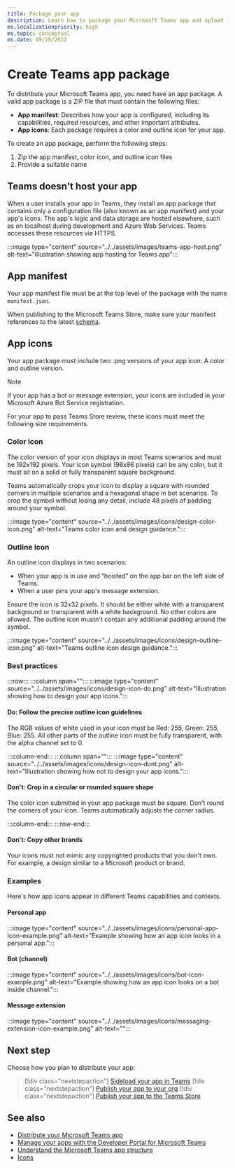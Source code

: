 ```yaml
---
title: Package your app
description: Learn how to package your Microsoft Teams app and upload it to Teams. Create app package, enable custom uploading, ensure your app is running and accessible using HTTPs.
ms.localizationpriority: high
ms.topic: conceptual
ms.date: 09/28/2022
---
```


# Create Teams app package

To distribute your Microsoft Teams app, you need have an app package. A valid app package is a ZIP file that must contain the following files:

* **App manifest**: Describes how your app is configured, including its capabilities, required resources, and other important attributes.
* **App icons**: Each package requires a color and outline icon for your app.

To create an app package, perform the following steps:

1. Zip the app manifest, color icon, and outline icon files
1. Provide a suitable name

## Teams doesn't host your app

When a user installs your app in Teams, they install an app package that contains only a configuration file (also known as an app manifest) and your app's icons. The app's logic and data storage are hosted elsewhere, such as on localhost during development and Azure Web Services. Teams accesses these resources via HTTPS.

:::image type="content" source="../../assets/images/teams-app-host.png" alt-text="Illustration showing app hosting for Teams app":::

## App manifest

Your app manifest file must be at the top level of the package with the name `manifest.json`.

When publishing to the Microsoft Teams Store, make sure your manifest references to the latest [schema](~/resources/schema/manifest-schema.md).

## App icons

Your app package must include two .png versions of your app icon: A color and outline version.

> [!NOTE]
> If your app has a bot or message extension, your icons are included in your Microsoft Azure Bot Service registration.

For your app to pass Teams Store review, these icons must meet the following size requirements.

### Color icon

The color version of your icon displays in most Teams scenarios and must be 192x192 pixels. Your icon symbol (96x96 pixels) can be any color, but it must sit on a solid or fully transparent square background.

Teams automatically crops your icon to display a square with rounded corners in multiple scenarios and a hexagonal shape in bot scenarios. To crop the symbol without losing any detail, include 48 pixels of padding around your symbol.

:::image type="content" source="../../assets/images/icons/design-color-icon.png" alt-text="Teams color icon and design guidance.":::

### Outline icon

An outline icon displays in two scenarios:

* When your app is in use and “hoisted” on the app bar on the left side of Teams.
* When a user pins your app's message extension.

Ensure the icon is 32x32 pixels. It should be either white with a transparent background or transparent with a white background. No other colors are allowed. The outline icon mustn't contain any additional padding around the symbol.

:::image type="content" source="../../assets/images/icons/design-outline-icon.png" alt-text="Teams outline icon design guidance.":::

### Best practices

:::row:::
   :::column span="":::
:::image type="content" source="../../assets/images/icons/design-icon-do.png" alt-text="Illustration showing how to design your app icons.":::

#### Do: Follow the precise outline icon guidelines

The RGB values of white used in your icon must be Red: 255, Green: 255, Blue: 255. All other parts of the outline icon must be fully transparent, with the alpha channel set to 0.

   :::column-end:::
   :::column span="":::
:::image type="content" source="../../assets/images/icons/design-icon-dont.png" alt-text="Illustration showing how not to design your app icons.":::

#### Don't: Crop in a circular or rounded square shape

The color icon submitted in your app package must be square. Don’t round the corners of your icon. Teams automatically adjusts the corner radius.

   :::column-end:::
:::row-end:::

#### Don't: Copy other brands

Your icons must not mimic any copyrighted products that you don't own. For example, a design similar to a Microsoft product or brand.

### Examples

Here's how app icons appear in different Teams capabilities and contexts.

#### Personal app

:::image type="content" source="../../assets/images/icons/personal-app-icon-example.png" alt-text="Example showing how an app icon looks in a personal app.":::

#### Bot (channel)

:::image type="content" source="../../assets/images/icons/bot-icon-example.png" alt-text="Example showing how an app icon looks on a bot inside channel.":::

#### Message extension

:::image type="content" source="../../assets/images/icons/messaging-extension-icon-example.png" alt-text="<alt text>":::

## Next step

Choose how you plan to distribute your app:

> [!div class="nextstepaction"]
> [Sideload your app in Teams](~/concepts/deploy-and-publish/apps-upload.md)
> [!div class="nextstepaction"]
> [Publish your app to your org](/microsoftteams/tenant-apps-catalog-teams?toc=/microsoftteams/platform/toc.json&bc=/microsoftteams/breadcrumb/toc.json)
> [!div class="nextstepaction"]
> [Publish your app to the Teams Store](~/concepts/deploy-and-publish/appsource/publish.md)

## See also

* [Distribute your Microsoft Teams app](../deploy-and-publish/apps-publish-overview.md)
* [Manage your apps with the Developer Portal for Microsoft Teams](~/concepts/build-and-test/teams-developer-portal.md)
* [Understand the Microsoft Teams app structure](../design/app-structure.md)
* [Icons](../design/design-teams-app-fundamentals.md#icons)
